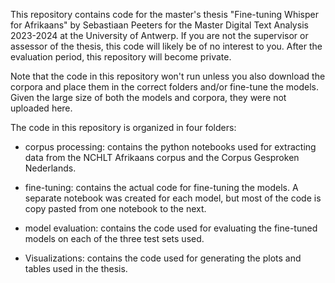 This repository contains code for the master's thesis "Fine-tuning Whisper for Afrikaans" by Sebastiaan Peeters for the Master Digital Text Analysis 2023-2024 at the University of Antwerp.
If you are not the supervisor or assessor of the thesis, this code will likely be of no interest to you. After the evaluation period, this repository will become private.

Note that the code in this repository won't run unless you also download the corpora and place them in the correct folders and/or fine-tune the models. 
Given the large size of both the models and corpora, they were not uploaded here.


The code in this repository is organized in four folders:

* corpus processing: contains the python notebooks used for extracting data from the NCHLT Afrikaans corpus and the Corpus Gesproken Nederlands.

* fine-tuning: contains the actual code for fine-tuning the models. A separate notebook was created for each model, but most of the code is copy pasted from one notebook to the next.

* model evaluation: contains the code used for evaluating the fine-tuned models on each of the three test sets used. 

* Visualizations: contains the code used for generating the plots and tables used in the thesis.
